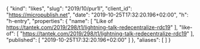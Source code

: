 {
  "kind": "likes",
  "slug": "2019/10/pur1l",
  "client_id": "https://micropublish.net",
  "date": "2019-10-25T17:32:20.196+02:00",
  "h": "h-entry",
  "properties": {
    "name": [
      "Like of https://tantek.com/2019/298/t1/lightning-talk-redecentralize-rdc19"
    ],
    "like-of": [
      "https://tantek.com/2019/298/t1/lightning-talk-redecentralize-rdc19"
    ],
    "published": [
      "2019-10-25T17:32:20.196+02:00"
    ]
  },
  "aliases": [
  ]
}
